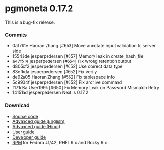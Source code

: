 # pgmoneta 0.17.2

This is a bug-fix release.

### Commits

* 0a1761e Haoran Zhang [#653] Move annotate input validation to server side
* 15543de jesperpedersen [#657] Memory leak in create_hash_file
* a47f514 jesperpedersen [#654] Fix wrong retention output
* d805cf2 jesperpedersen [#652] Use correct data type
* 83efbda jesperpedersen [#652] Fix verify
* de92a05 Haoran Zhang [#562] Fix tablespace info
* 5c9904f jesperpedersen [#652] Fix archive command
* f171d8a User1995 [#650] Fix Memory Leak on Password Mismatch Retry
* 14151ad jesperpedersen Next is 0.17.2

### Download

* [Source code](https://github.com/pgmoneta/pgmoneta/releases/download/0.17.2/pgmoneta-0.17.2.tar.gz)
* [Advanced guide (English)](https://github.com/pgmoneta/pgmoneta/releases/download/0.17.2/pgmoneta-advanced-en.pdf)
* [Advanced guide (Hindi)](https://github.com/pgmoneta/pgmoneta/releases/download/0.17.2/pgmoneta-advanced-hi.pdf)
* [User guide](https://github.com/pgmoneta/pgmoneta/releases/download/0.17.2/pgmoneta-user-guide.pdf)
* [Developer guide](https://github.com/pgmoneta/pgmoneta/releases/download/0.17.2/pgmoneta-dev-guide.pdf)
* [RPM](https://yum.postgresql.org) for Fedora 41/42, RHEL 9.x and Rocky 9.x

